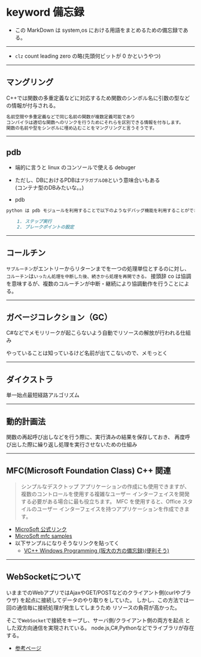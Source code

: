# keyword 備忘録

- この MarkDown は system,os における用語をまとめるための備忘録である。

---

- `clz` count leading zero の略(先頭何ビットが 0 かというやつ)

---

## マングリング

 C++では関数の多重定義などに対応するため関数のシンボル名に引数の型などの情報が付与される。

```md
名前空間や多重定義などで同じ名前の関数が複数定義可能であり
コンパイラは適切な関数へのリンクを行うためにそれらを区別できる情報を付与します。
関数の名前や型をシンボルに埋め込むことをマングリングと言うそうです。
```

---

## pdb

- 端的に言うと linux のコンソールで使える debuger
- ただし、DBにおけるPDBは`プラガブルDB`という意味合いもある  
  (コンテナ型のDBみたいな。。)

- pdb

```md
python は pdb モジュールを利用することで以下のようなデバッグ機能を利用することができます。

    1. ステップ実行
    2. ブレークポイントの設定
```

---

## コールチン

`サブルーチン`がエントリーからリターンまでを一つの処理単位とするのに対し、
`コルーチン`は`いったん処理を中断した後、続きから処理を再開できる。` 接頭辞 co は協調を意味するが、複数のコルーチンが中断・継続により協調動作を行うことによる。

---

## ガベージコレクション（GC）

C#などでメモリリークが起こらないよう自動でリソースの解放が行われる仕組み

やっていることは知っているけど名前が出てこないので、メモっとく

---

## ダイクストラ

単一始点最短経路アルゴリズム

---

## 動的計画法

関数の再起呼び出しなどを行う際に、実行済みの結果を保存しておき、
再度呼び出した際に繰り返し処理を実行させないための仕組み

---

## MFC(Microsoft Foundation Class) C++ 関連

> シンプルなデスクトップ アプリケーションの作成にも使用できますが、複数のコントロールを使用する複雑なユーザー インターフェイスを開発する必要がある場合に最も役立ちます。 MFC を使用すると、Office スタイルのユーザー インターフェイスを持つアプリケーションを作成できます。

- [MicroSoft 公式リンク](https://docs.microsoft.com/ja-jp/cpp/mfc/mfc-desktop-applications?view=msvc-160)
- [MicroSoft mfc samples](https://docs.microsoft.com/ja-jp/cpp/overview/visual-cpp-samples?view=msvc-160#mfc-samples)
- 以下サンプルになりそうなリンクを貼ってく
  - [VC++ Windows Programming (阪大の方の備忘録)(便利そう)](http://www-higashi.ist.osaka-u.ac.jp/~k-maeda/vcpp/)

---

## WebSocketについて

いままでのWebアプリではAjaxやGET/POSTなどのクライアント側(curlやブラウザ)
を起点に接続してデータのやり取りをしていた。
しかし、この方法では一回の通信毎に接続処理が発生してしまうため
リソースの負荷が高かった。

そこで`WebSocket`で接続をキープし、サーバ側/クライアント側の両方を起点
とした双方向通信を実現されている。
node.js,C#,Pythonなどでライブラリが存在する。

- [参考ページ](https://qiita.com/okumurakengo/items/a8ccea065f5659d1a1de)